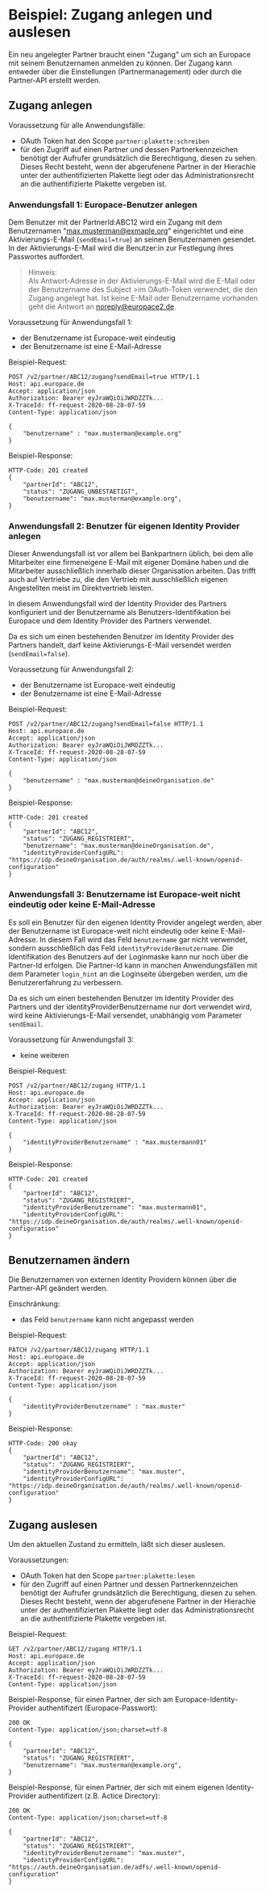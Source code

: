 # Beispiel: Zugang anlegen und auslesen

Ein neu angelegter Partner braucht einen "Zugang" um sich an Europace mit seinem Benutzernamen anmelden zu können. Der Zugang kann entweder über die Einstellungen (Partnermanagement) oder durch die Partner-API erstellt werden.

## Zugang anlegen

Voraussetzung für alle Anwendungsfälle:
* OAuth Token hat den Scope `partner:plakette:schreiben`
* für den Zugriff auf einen Partner und dessen Partnerkennzeichen benötigt der Aufrufer grundsätzlich die Berechtigung, diesen zu sehen. Dieses Recht besteht, wenn der abgerufenene Partner in der Hierachie unter der authentifizierten Plakette liegt oder das Administrationsrecht an die authentifizierte Plakette vergeben ist.

### Anwendungsfall 1: Europace-Benutzer anlegen
Dem Benutzer mit der PartnerId:ABC12 wird ein Zugang mit dem Benutzernamen "max.musterman@exmaple.org" eingerichtet und eine Aktivierungs-E-Mail (`sendEmail=true`) an seinen Benutzernamen gesendet. In der Aktivierungs-E-Mail wird die Benutzer:in zur Festlegung ihres Passwortes auffordert.

>Hinweis: \
>Als Antwort-Adresse in der Aktivierungs-E-Mail wird die E-Mail oder der Benutzername des Subject >im OAuth-Token verwendet, die den Zugang angelegt hat.
>Ist keine E-Mail oder Benutzername vorhanden geht die Antwort an noreply@europace2.de.

Voraussetzung für Anwendungsfall 1:
* der Benutzername ist Europace-weit eindeutig
* der Benutzername ist eine E-Mail-Adresse

Beispiel-Request: 
```
POST /v2/partner/ABC12/zugang?sendEmail=true HTTP/1.1
Host: api.europace.de
Accept: application/json
Authorization: Bearer eyJraWQiOiJWRDZZTk...
X-TraceId: ff-request-2020-08-28-07-59
Content-Type: application/json

{
    "benutzername" : "max.musterman@example.org"
}
```

Beispiel-Response:
```
HTTP-Code: 201 created
{
    "partnerId": "ABC12",
    "status": "ZUGANG_UNBESTAETIGT",
    "benutzername": "max.musterman@example.org",
}
```

### Anwendungsfall 2: Benutzer für eigenen Identity Provider anlegen
Dieser Anwendungsfall ist vor allem bei Bankpartnern üblich, bei dem alle Mitarbeiter eine firmeneigene E-Mail mit eigener Domäne haben und die Mitarbeiter ausschließlich innerhalb dieser Organisation arbeiten. Das trifft auch auf Vertriebe zu, die den Vertrieb mit ausschließlich eigenen Angestellten meist im Direktvertrieb leisten.

In diesem Anwendungsfall wird der Identity Provider des Partners konfiguriert und der Benutzername als Benutzers-Identifikation bei Europace und dem Identity Provider des Partners verwendet.

Da es sich um einen bestehenden Benutzer im Identity Provider des Partners handelt, darf keine Aktivierungs-E-Mail versendet werden (`sendEmail=false`).

Voraussetzung für Anwendungsfall 2:
* der Benutzername ist Europace-weit eindeutig
* der Benutzername ist eine E-Mail-Adresse

Beispiel-Request: 
```
POST /v2/partner/ABC12/zugang?sendEmail=false HTTP/1.1
Host: api.europace.de
Accept: application/json
Authorization: Bearer eyJraWQiOiJWRDZZTk...
X-TraceId: ff-request-2020-08-28-07-59
Content-Type: application/json

{
    "benutzername" : "max.musterman@deineOrganisation.de"
}
```

Beispiel-Response:
```
HTTP-Code: 201 created
{
    "partnerId": "ABC12",
    "status": "ZUGANG_REGISTRIERT",
    "benutzername": "max.musterman@deineOrganisation.de",
    "identityProviderConfigURL": "https://idp.deineOrganisation.de/auth/realms/.well-known/openid-configuration"
}
```

### Anwendungsfall 3: Benutzername ist Europace-weit nicht eindeutig oder keine E-Mail-Adresse 
Es soll ein Benutzer für den eigenen Identity Provider angelegt werden, aber der Benutzername ist  Europace-weit nicht eindeutig oder keine E-Mail-Adresse. In diesem Fall wird das Feld `benutzername` gar nicht verwendet, sondern ausschließlich das Feld `identityProviderBenutzername`. Die Identifikation des Benutzers auf der Loginmaske kann nur noch über die Partner-Id erfolgen. Die Partner-Id kann in manchen Anwendungsfällen mit dem Parameter `login_hint` an die Loginseite übergeben werden, um die Benutzererfahrung zu verbessern.

Da es sich um einen bestehenden Benutzer im Identity Provider des Partners und der identityProviderBenutzername nur dort verwendet wird, wird keine Aktivierungs-E-Mail versendet, unabhängig vom Parameter `sendEmail`.

Voraussetzung für Anwendungsfall 3:
* keine weiteren

Beispiel-Request: 
```
POST /v2/partner/ABC12/zugang HTTP/1.1
Host: api.europace.de
Accept: application/json
Authorization: Bearer eyJraWQiOiJWRDZZTk...
X-TraceId: ff-request-2020-08-28-07-59
Content-Type: application/json

{
    "identityProviderBenutzername" : "max.mustermann01"
}
```

Beispiel-Response:
```
HTTP-Code: 201 created
{
    "partnerId": "ABC12",
    "status": "ZUGANG_REGISTRIERT",
    "identityProviderBenutzername": "max.mustermann01",
    "identityProviderConfigURL": "https://idp.deineOrganisation.de/auth/realms/.well-known/openid-configuration"
}
```

## Benutzernamen ändern
Die Benutzernamen von externen Identity Providern können über die Partner-API geändert werden.

Einschränkung:
* das Feld `benutzername` kann nicht angepasst werden

Beispiel-Request: 
```
PATCH /v2/partner/ABC12/zugang HTTP/1.1
Host: api.europace.de
Accept: application/json
Authorization: Bearer eyJraWQiOiJWRDZZTk...
X-TraceId: ff-request-2020-08-28-07-59
Content-Type: application/json

{
    "identityProviderBenutzername" : "max.muster"
}
```

Beispiel-Response:
```
HTTP-Code: 200 okay
{
    "partnerId": "ABC12",
    "status": "ZUGANG_REGISTRIERT",
    "identityProviderBenutzername": "max.muster",
    "identityProviderConfigURL": "https://idp.deineOrganisation.de/auth/realms/.well-known/openid-configuration"
}
```

## Zugang auslesen
Um den aktuellen Zustand zu ermitteln, läßt sich dieser auslesen.

Voraussetzungen:
* OAuth Token hat den Scope `partner:plakette:lesen`
* für den Zugriff auf einen Partner und dessen Partnerkennzeichen benötigt der Aufrufer grundsätzlich die Berechtigung, diesen zu sehen. Dieses Recht besteht, wenn der abgerufenene Partner in der Hierachie unter der authentifizierten Plakette liegt oder das Administrationsrecht an die authentifizierte Plakette vergeben ist.

Beispiel-Request:
```
GET /v2/partner/ABC12/zugang HTTP/1.1
Host: api.europace.de
Accept: application/json
Authorization: Bearer eyJraWQiOiJWRDZZTk...
X-TraceId: ff-request-2020-08-28-07-59
Content-Type: application/json
```

Beispiel-Response, für einen Partner, der sich am Europace-Identity-Provider authentifizert (Europace-Passwort):
```
200 OK
Content-Type: application/json;charset=utf-8

{
    "partnerId": "ABC12",
    "status": "ZUGANG_REGISTRIERT",
    "benutzername": "max.musterman@example.org",
}
```

Beispiel-Response, für einen Partner, der sich mit einem eigenen Identity-Provider authentifizert (z.B. Actice Directory):
```
200 OK
Content-Type: application/json;charset=utf-8

{
    "partnerId": "ABC12",
    "status": "ZUGANG_REGISTRIERT",
    "identityProviderBenutzername": "max.muster",
    "identityProviderConfigURL": "https://auth.deineOrganisation.de/adfs/.well-known/openid-configuration"
}
```
